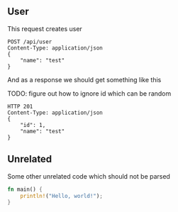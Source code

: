 ## User
This request creates user
```docassertrequest
POST /api/user
Content-Type: application/json
{
    "name": "test"
}
```
And as a response we should get something like this

TODO: figure out how to ignore id which can be random

```docassertresponse
HTTP 201
Content-Type: application/json
{
    "id": 1,
    "name": "test"
}
```
[ignore]: # (id)


## Unrelated
Some other unrelated code which should not be parsed
```rust
fn main() {
    println!("Hello, world!");
}
```